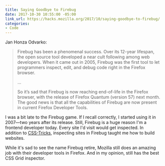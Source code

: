 ```yaml
---
title: Saying Goodbye to Firebug
date: 2017-10-30 10:55:00 -05:00
link_url: https://hacks.mozilla.org/2017/10/saying-goodbye-to-firebug/
categories:
- Code
---
```


Jan Honza Odvarko:

> Firebug has been a phenomenal success. Over its 12-year lifespan, the open source tool developed a near cult following among web developers. When it came out in 2005, Firebug was the first tool to let programmers inspect, edit, and debug code right in the Firefox browser.
>
> …
>
> So it’s sad that Firebug is now reaching end-of-life in the Firefox browser, with the release of Firefox Quantum (version 57) next month. The good news is that all the capabilities of Firebug are now present in current Firefox Developer Tools.

I was a bit late to the Firebug game. If I recall correctly, I started using it in 2007—two years after its release. Still, Firebug is a huge reason I'm a frontend developer today. Every site I'd visit would get inspected. In addition to [CSS-Tricks](https://css-tricks.com/), inspecting sites in Firebug taught me how to build websites.

While it's sad to see the name Firebug retire, Mozilla still does an amazing job with their developer tools in Firefox. And in my opinion, still has the best CSS Grid inspector.
